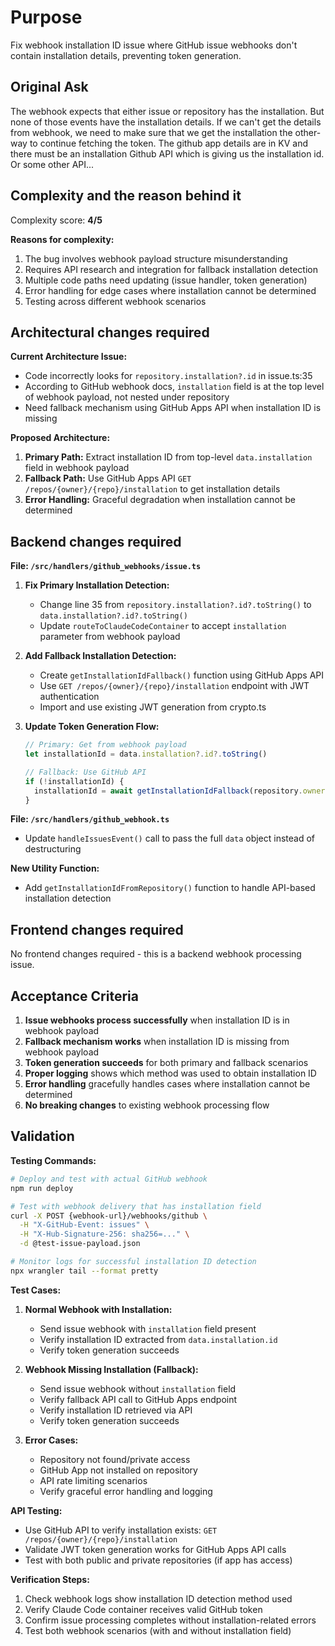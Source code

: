 # Purpose

Fix webhook installation ID issue where GitHub issue webhooks don't contain installation details, preventing token generation.

## Original Ask

The webhook expects that either issue or repository has the installation. But none of those events have the installation details. If we can't get the details from webhook, we need to make sure that we get the installation the other-way to continue fetching the token. The github app details are in KV and there must be an installation Github API which is giving us the installation id. Or some other API...

## Complexity and the reason behind it

Complexity score: **4/5**

**Reasons for complexity:**
1. The bug involves webhook payload structure misunderstanding 
2. Requires API research and integration for fallback installation detection
3. Multiple code paths need updating (issue handler, token generation)
4. Error handling for edge cases where installation cannot be determined
5. Testing across different webhook scenarios

## Architectural changes required

**Current Architecture Issue:**
- Code incorrectly looks for `repository.installation?.id` in issue.ts:35
- According to GitHub webhook docs, `installation` field is at the top level of webhook payload, not nested under repository
- Need fallback mechanism using GitHub Apps API when installation ID is missing

**Proposed Architecture:**
1. **Primary Path:** Extract installation ID from top-level `data.installation` field in webhook payload
2. **Fallback Path:** Use GitHub Apps API `GET /repos/{owner}/{repo}/installation` to get installation details
3. **Error Handling:** Graceful degradation when installation cannot be determined

## Backend changes required

**File: `/src/handlers/github_webhooks/issue.ts`**

1. **Fix Primary Installation Detection:**
   - Change line 35 from `repository.installation?.id?.toString()` to `data.installation?.id?.toString()`
   - Update `routeToClaudeCodeContainer` to accept `installation` parameter from webhook payload

2. **Add Fallback Installation Detection:**
   - Create `getInstallationIdFallback()` function using GitHub Apps API
   - Use `GET /repos/{owner}/{repo}/installation` endpoint with JWT authentication
   - Import and use existing JWT generation from crypto.ts

3. **Update Token Generation Flow:**
   ```typescript
   // Primary: Get from webhook payload
   let installationId = data.installation?.id?.toString()
   
   // Fallback: Use GitHub API
   if (!installationId) {
     installationId = await getInstallationIdFallback(repository.owner.login, repository.name, env)
   }
   ```

**File: `/src/handlers/github_webhook.ts`**
- Update `handleIssuesEvent()` call to pass the full `data` object instead of destructuring

**New Utility Function:**
- Add `getInstallationIdFromRepository()` function to handle API-based installation detection

## Frontend changes required

No frontend changes required - this is a backend webhook processing issue.

## Acceptance Criteria

1. **Issue webhooks process successfully** when installation ID is in webhook payload
2. **Fallback mechanism works** when installation ID is missing from webhook payload
3. **Token generation succeeds** for both primary and fallback scenarios
4. **Proper logging** shows which method was used to obtain installation ID
5. **Error handling** gracefully handles cases where installation cannot be determined
6. **No breaking changes** to existing webhook processing flow

## Validation

**Testing Commands:**
```bash
# Deploy and test with actual GitHub webhook
npm run deploy

# Test with webhook delivery that has installation field
curl -X POST {webhook-url}/webhooks/github \
  -H "X-GitHub-Event: issues" \
  -H "X-Hub-Signature-256: sha256=..." \
  -d @test-issue-payload.json

# Monitor logs for successful installation ID detection
npx wrangler tail --format pretty
```

**Test Cases:**

1. **Normal Webhook with Installation:**
   - Send issue webhook with `installation` field present
   - Verify installation ID extracted from `data.installation.id`
   - Verify token generation succeeds

2. **Webhook Missing Installation (Fallback):**
   - Send issue webhook without `installation` field
   - Verify fallback API call to GitHub Apps endpoint
   - Verify installation ID retrieved via API
   - Verify token generation succeeds

3. **Error Cases:**
   - Repository not found/private access
   - GitHub App not installed on repository
   - API rate limiting scenarios
   - Verify graceful error handling and logging

**API Testing:**
- Use GitHub API to verify installation exists: `GET /repos/{owner}/{repo}/installation`
- Validate JWT token generation works for GitHub Apps API calls
- Test with both public and private repositories (if app has access)

**Verification Steps:**
1. Check webhook logs show installation ID detection method used
2. Verify Claude Code container receives valid GitHub token
3. Confirm issue processing completes without installation-related errors
4. Test both webhook scenarios (with and without installation field)